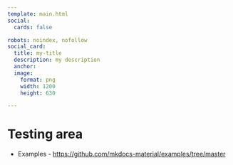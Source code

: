 ```yaml
---
template: main.html
social:
  cards: false

robots: noindex, nofollow
social_card:
  title: my-title
  description: my description
  anchor:
  image: 
    format: png
    width: 1200
    height: 630

---
```

# Testing area

 * Examples - https://github.com/mkdocs-material/examples/tree/master
